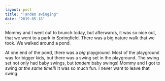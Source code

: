 ```yaml
---
layout: post
title: "Tandem swinging"
date: "2019-05-18"
---
```


Mommy and I went out to brunch today, but afterwards, it was so nice out, that we went to a park in Springfield. There was a big nature walk that we took. We walked around a pond.

At one end of the pond, there was a _big_ playground. Most of the playground was for bigger kids, but there was a swing set in the playground. The swing set not only had baby swings, but _tandem_ baby swings! Mommy and I got to swing _at the same time!!!_ It was so much fun. I never want to leave that swing.
